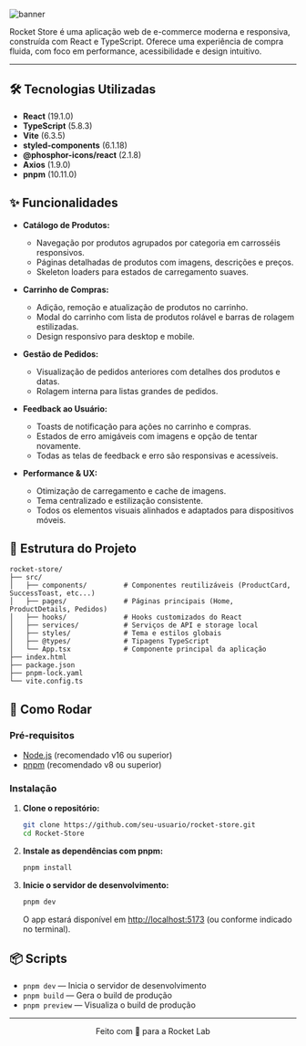 ![banner](https://github.com/user-attachments/assets/f0f99488-2adf-40f3-a077-0cf2b097fd1c)

Rocket Store é uma aplicação web de e-commerce moderna e responsiva, construída com React e TypeScript. Oferece uma experiência de compra fluida, com foco em performance, acessibilidade e design intuitivo. 

---

## 🛠️ Tecnologias Utilizadas

- **React** (19.1.0)
- **TypeScript** (5.8.3)
- **Vite** (6.3.5)
- **styled-components** (6.1.18)
- **@phosphor-icons/react** (2.1.8)
- **Axios** (1.9.0)
- **pnpm** (10.11.0)

## ✨ Funcionalidades

- **Catálogo de Produtos:**
  - Navegação por produtos agrupados por categoria em carrosséis responsivos.
  - Páginas detalhadas de produtos com imagens, descrições e preços.
  - Skeleton loaders para estados de carregamento suaves.

- **Carrinho de Compras:**
  - Adição, remoção e atualização de produtos no carrinho.
  - Modal do carrinho com lista de produtos rolável e barras de rolagem estilizadas.
  - Design responsivo para desktop e mobile.

- **Gestão de Pedidos:**
  - Visualização de pedidos anteriores com detalhes dos produtos e datas.
  - Rolagem interna para listas grandes de pedidos.

- **Feedback ao Usuário:**
  - Toasts de notificação para ações no carrinho e compras.
  - Estados de erro amigáveis com imagens e opção de tentar novamente.
  - Todas as telas de feedback e erro são responsivas e acessíveis.

- **Performance & UX:**
  - Otimização de carregamento e cache de imagens.
  - Tema centralizado e estilização consistente.
  - Todos os elementos visuais alinhados e adaptados para dispositivos móveis.

## 📁 Estrutura do Projeto

```
rocket-store/
├── src/
│   ├── components/         # Componentes reutilizáveis (ProductCard, SuccessToast, etc...)
│   ├── pages/              # Páginas principais (Home, ProductDetails, Pedidos)
│   ├── hooks/              # Hooks customizados do React
│   ├── services/           # Serviços de API e storage local
│   ├── styles/             # Tema e estilos globais
│   ├── @types/             # Tipagens TypeScript
│   └── App.tsx             # Componente principal da aplicação
├── index.html
├── package.json
├── pnpm-lock.yaml
└── vite.config.ts
```

## 🚀 Como Rodar

### Pré-requisitos
- [Node.js](https://nodejs.org/) (recomendado v16 ou superior)
- [pnpm](https://pnpm.io/) (recomendado v8 ou superior)

### Instalação

1. **Clone o repositório:**
   ```sh
   git clone https://github.com/seu-usuario/rocket-store.git
   cd Rocket-Store
   ```

2. **Instale as dependências com pnpm:**
   ```sh
   pnpm install
   ```

3. **Inicie o servidor de desenvolvimento:**
   ```sh
   pnpm dev
   ```
   O app estará disponível em [http://localhost:5173](http://localhost:5173) (ou conforme indicado no terminal).

## 📦 Scripts

- `pnpm dev` — Inicia o servidor de desenvolvimento
- `pnpm build` — Gera o build de produção
- `pnpm preview` — Visualiza o build de produção

---

<p align="center">Feito com 💜 para a Rocket Lab</p>
